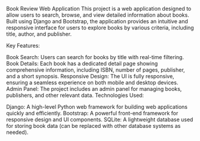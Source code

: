 Book Review Web Application
This project is a web application designed to allow users to search, browse, and view detailed information about books. Built using Django and Bootstrap, the application provides an intuitive and responsive interface for users to explore books by various criteria, including title, author, and publisher.

Key Features:

Book Search: Users can search for books by title with real-time filtering.
Book Details: Each book has a dedicated detail page showing comprehensive information, including ISBN, number of pages, publisher, and a short synopsis.
Responsive Design: The UI is fully responsive, ensuring a seamless experience on both mobile and desktop devices.
Admin Panel: The project includes an admin panel for managing books, publishers, and other relevant data.
Technologies Used:

Django: A high-level Python web framework for building web applications quickly and efficiently.
Bootstrap: A powerful front-end framework for responsive design and UI components.
SQLite: A lightweight database used for storing book data (can be replaced with other database systems as needed).
